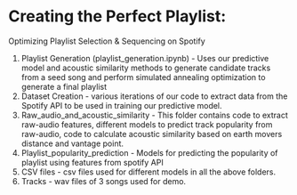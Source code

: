 # Creating the Perfect Playlist:
Optimizing Playlist Selection & Sequencing on Spotify

1. Playlist Generation (playlist_generation.ipynb) - Uses our predictive model and acoustic
 similarity methods to generate candidate tracks from a seed song and perform simulated
  annealing optimization to generate a final playlist
2. Dataset Creation - various iterations of our code to extract data from the Spotify API to 
be used in training our predictive model.
3. Raw_audio_and_acoustic_similarity - This folder contains code to extract raw-audio features,
different models to predict track popularity from raw-audio, code to calculate acoustic similarity based
on earth movers distance and vantage point.
4. Playlist_popularity_prediction - Models for predicting the popularity of playlist using  features from
spotify API
5. CSV files - csv files used for different models in all the above folders.
6. Tracks - wav files of 3 songs used for demo.
